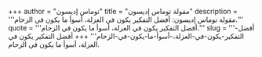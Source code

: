 +++
author = "توماس إديسون"
title = "مقولة توماس إديسون"
description = '''مقولة توماس إديسون: أفضل التفكير يكون في العزلة، أسوأ ما يكون في الزحام.'''
quote = '''أفضل التفكير يكون في العزلة، أسوأ ما يكون في الزحام.'''
slug = '''أفضل-التفكير-يكون-في-العزلة،-أسوأ-ما-يكون-في-الزحام'''
+++
أفضل التفكير يكون في العزلة، أسوأ ما يكون في الزحام.

